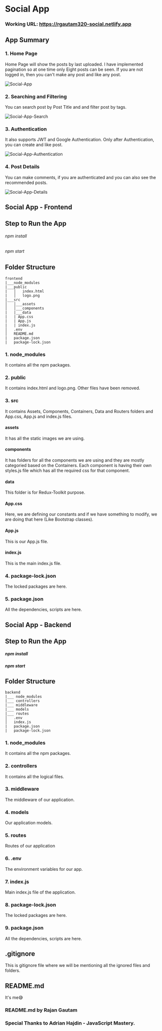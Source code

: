 # Social App

### Working URL: https://rgautam320-social.netlify.app

## App Summary

### 1. Home Page

Home Page will show the posts by last uploaded. I have implemented pagination so at one time only Eight posts can be seen. If you are not logged in, then you can't make any post and like any post.

![Social-App](https://user-images.githubusercontent.com/71542496/136505352-a2d2350f-df29-4f77-9921-7e60e33914b0.png)

### 2. Searching and Filtering

You can search post by Post Title and and filter post by tags.

![Social-App-Search](https://user-images.githubusercontent.com/71542496/136505919-f49345a2-dbf9-48f8-a7f7-3cc5cd862921.png)

### 3. Authentication

It also supports JWT and Google Authentication. Only after Authentication, you can create and like post.

![Social-App-Authentication](https://user-images.githubusercontent.com/71542496/136507279-5589d5d3-c048-4ae1-8e52-ff8c24fef997.png)

### 4. Post Details

You can make comments, if you are authenticated and you can also see the recommended posts.

![Social-App-Details](https://user-images.githubusercontent.com/71542496/136509100-96328aa9-b6e3-4b49-95a1-1fcb66c1ac96.png)

## Social App - Frontend

## Step to Run the App

###### npm install

###### npm start

## Folder Structure

```
frontend
|___node_modules
|___public
|   │   index.html
|   │   logo.png
|___src
│   │___assets
│   │___components
|   |___data
|   | App.css
|   | App.js
|   | index.js
│   .env
│   README.md
|   package.json
|   package-lock.json
```

### 1. node_modules

It contains all the npm packages.

### 2. public

It contains index.html and logo.png. Other files have been removed.

### 3. src

It contains Assets, Components, Containers, Data and Routers folders and App.css, App.js and index.js files.

#### assets

It has all the static images we are using.

#### components

It has folders for all the components we are using and they are mostly categoried based on the Containers. Each component is having their own styles.js file which has all the required css for that component.

#### data

This folder is for Redux-Toolkit purpose.

#### App.css

Here, we are defining our constants and if we have something to modify, we are doing that here (Like Bootstrap classes).

#### App.js

This is our App.js file.

#### index.js

This is the main index.js file.

### 4. package-lock.json

The locked packages are here.

### 5. package.json

All the dependencies, scripts are here.

## Social App - Backend

## Step to Run the App

##### npm install

##### npm start

## Folder Structure

```
backend
|___ node_modules
|___ controllers
|___ middleware
|___ models
|___ routes
│   .env
│   index.js
|   package.json
|   package-lock.json
```

### 1. node_modules

It contains all the npm packages.

### 2. controllers

It contains all the logical files.

### 3. middleware

The middleware of our application.

### 4. models

Our application models.

### 5. routes

Routes of our application

### 6. .env

The environment variables for our app.

### 7. index.js

Main index.js file of the application.

### 8. package-lock.json

The locked packages are here.

### 9. package.json

All the dependencies, scripts are here.

## .gitignore

This is gitignore file where we will be mentioning all the ignored files and folders.

## README.md

It's me😅

### README.md by Rajan Gautam

### Special Thanks to Adrian Hajdin - JavaScript Mastery.
